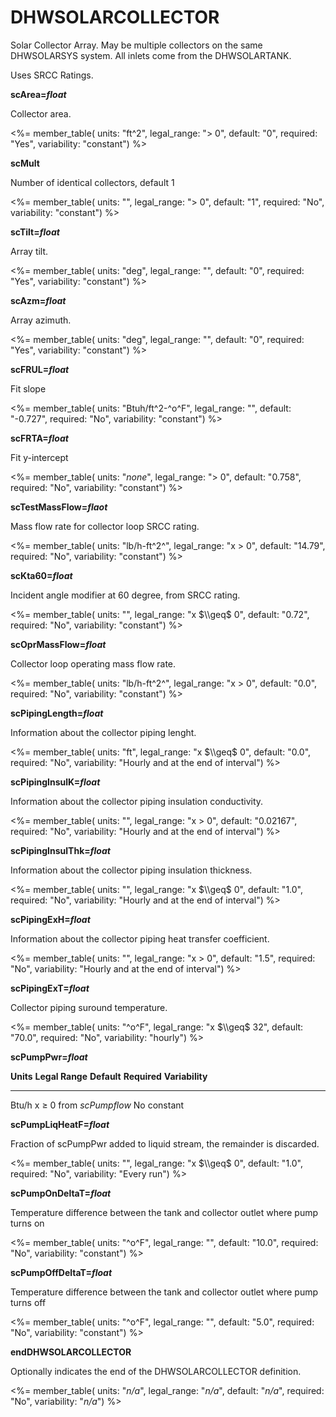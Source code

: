 # DHWSOLARCOLLECTOR

Solar Collector Array. May be multiple collectors on the same DHWSOLARSYS system. All inlets come from the DHWSOLARTANK.

Uses SRCC Ratings.

**scArea=*float***

Collector area.

<%= member_table(
  units: "ft^2",
  legal_range: "$>$ 0",
  default: "0",
  required: "Yes",
  variability: "constant") %>

**scMult**

Number of identical collectors, default 1

<%= member_table(
  units: "",
  legal_range: "$>$ 0",
  default: "1",
  required: "No",
  variability: "constant") %>

**scTilt=*float***

Array tilt.

<%= member_table(
  units: "deg",
  legal_range: "",
  default: "0",
  required: "Yes",
  variability: "constant") %>

**scAzm=*float***

Array azimuth.

<%= member_table(
  units: "deg",
  legal_range: "",
  default: "0",
  required: "Yes",
  variability: "constant") %>

**scFRUL=*float***

Fit slope

<%= member_table(
  units: "Btuh/ft^2-^o^F",
  legal_range: "",
  default: "-0.727",
  required: "No",
  variability: "constant") %>

**scFRTA=*float***

Fit y-intercept

<%= member_table(
  units: "*none*",
  legal_range: "$>$ 0",
  default: "0.758",
  required: "No",
  variability: "constant") %>

**scTestMassFlow=*flaot***

Mass flow rate for collector loop SRCC rating.

<%= member_table(
  units: "lb/h-ft^2^",
  legal_range: "x $>$ 0",
  default: "14.79",
  required: "No",
  variability: "constant") %>

**scKta60=*float***

Incident angle modifier at 60 degree, from SRCC rating.

<%= member_table(
  units: "",
  legal_range: "x $\\geq$ 0",
  default: "0.72",
  required: "No",
  variability: "constant") %>

**scOprMassFlow=*float***

Collector loop operating mass flow rate.

<%= member_table(
  units: "lb/h-ft^2^",
  legal_range: "x $>$ 0",
  default: "0.0",
  required: "No",
  variability: "constant") %>

**scPipingLength=*float***

Information about the collector piping lenght.

<%= member_table(
  units: "ft",
  legal_range: "x $\\geq$ 0",
  default: "0.0",
  required: "No",
  variability: "Hourly and at the end of interval") %>

**scPipingInsulK=*float***

Information about the collector piping insulation conductivity.

<%= member_table(
  units: "",
  legal_range: "x $>$ 0",
  default: "0.02167",
  required: "No",
  variability: "Hourly and at the end of interval") %>

**scPipingInsulThk=*float***

Information about the collector piping insulation thickness.

<%= member_table(
  units: "",
  legal_range: "x $\\geq$ 0",
  default: "1.0",
  required: "No",
  variability: "Hourly and at the end of interval") %>

**scPipingExH=*float***

Information about the collector piping heat transfer coefficient.

<%= member_table(
  units: "",
  legal_range: "x $>$ 0",
  default: "1.5",
  required: "No",
  variability: "Hourly and at the end of interval") %>

**scPipingExT=*float***

Collector piping suround temperature.

<%= member_table(
  units: "^o^F",
  legal_range: "x $\\geq$ 32",
  default: "70.0",
  required: "No",
  variability: "hourly") %>

**scPumpPwr=*float***

**Units**   **Legal Range**         **Default**              **Required**   **Variability**
----------- ---------------------   -------------            -------------- -----------------
 Btu/h		 x $\ge$ 0               from *scPumpflow*        No             constant

**scPumpLiqHeatF=*float***

Fraction of scPumpPwr added to liquid stream, the remainder is discarded.

<%= member_table(
  units: "",
  legal_range: "x $\\geq$ 0",
  default: "1.0",
  required: "No",
  variability: "Every run") %>

**scPumpOnDeltaT=*float***

Temperature difference between the tank and collector outlet where pump turns on
  
<%= member_table(
  units: "^o^F",
  legal_range: "",
  default: "10.0",
  required: "No",
  variability: "constant") %>

**scPumpOffDeltaT=*float*** 

Temperature difference between the tank and collector outlet where pump turns off

<%= member_table(
  units: "^o^F",
  legal_range: "",
  default: "5.0",
  required: "No",
  variability: "constant") %>

**endDHWSOLARCOLLECTOR**

Optionally indicates the end of the DHWSOLARCOLLECTOR definition.

<%= member_table(
  units: "*n/a*",
  legal_range: "*n/a*",
  default: "*n/a*",
  required: "No",
  variability: "*n/a*") %>

